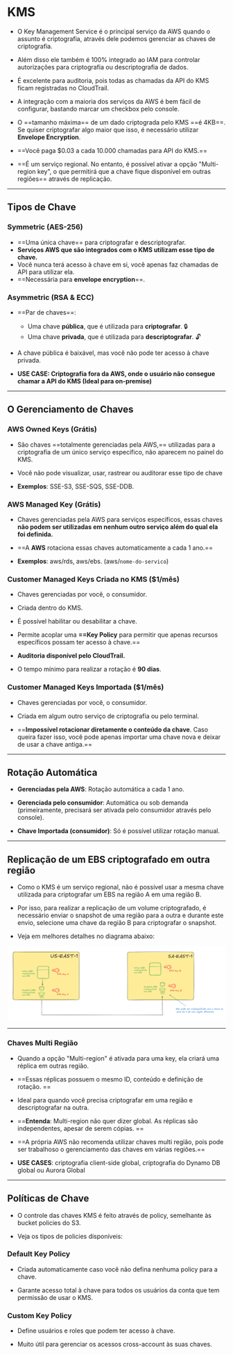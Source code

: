 # KMS
- O Key Management Service é o principal serviço da AWS quando o assunto é criptografia, através dele podemos gerenciar as chaves de criptografia. 

- Além disso ele também é 100% integrado ao IAM para controlar autorizações para criptografia ou descriptografia de dados.

- É excelente para auditoria, pois todas as chamadas da API do KMS ficam registradas no CloudTrail.

- A integração com a maioria dos serviços da AWS é bem fácil de configurar, bastando marcar um checkbox pelo console.

- O ==tamanho máxima== de um dado criptograda pelo KMS ==é 4KB==. Se quiser criptografar algo maior que isso, é necessário utilizar **Envelope Encryption**.

- ==Você paga $0.03 a cada 10.000 chamadas para API do KMS.==

- ==É um serviço regional. No entanto, é possível ativar a opção "Multi-region key", o que permitirá que a chave fique disponível em outras regiões== através de replicação.
___
## **Tipos de Chave**
### Symmetric (AES-256)
- ==Uma única chave== para criptografar e descriptografar.
- **Serviços AWS que são integrados com o KMS utilizam esse tipo de chave.**
- Você nunca terá acesso à chave em si, você apenas faz chamadas de API para utilizar ela.
- ==Necessária para **envelope encryption**==.

### Asymmetric (RSA & ECC)
- ==Par de chaves==:
	- Uma chave **pública**, que é utilizada para **criptografar**. 🔒
	- Uma chave **privada**, que é utilizada para **descriptografar**. 🔓
	
- A chave pública é baixável, mas você não pode ter acesso à chave privada.
- **USE CASE: Criptografia fora da AWS, onde o usuário não consegue chamar a API do KMS (Ideal para on-premise)**
 
___
## **O Gerenciamento de Chaves**
### AWS Owned Keys (Grátis)
- São chaves ==totalmente gerenciadas pela AWS,==  utilizadas para a criptografia de um único serviço específico, não aparecem no painel do KMS. 

- Você não pode visualizar, usar, rastrear ou auditorar esse tipo de chave

- **Exemplos**: SSE-S3, SSE-SQS, SSE-DDB.

### AWS Managed Key (Grátis)
- Chaves gerenciadas pela AWS para serviços específicos, essas chaves **não podem ser utilizadas em nenhum outro serviço além do qual ela foi definida.**

- ==A **AWS** rotaciona essas chaves automaticamente a cada 1 ano.==

- **Exemplos**: aws/rds, aws/ebs. (aws/`nome-do-servico`)

### Customer Managed Keys Criada no KMS ($1/mês)
- Chaves gerenciadas por você, o consumidor.

- Criada dentro do KMS.

- É possível habilitar ou desabilitar a chave.

- Permite acoplar uma **==Key Policy** para permitir que apenas recursos específicos possam ter acesso à chave.==

- **Auditoria disponível pelo CloudTrail.**

- O tempo mínimo para realizar a rotação é **90 dias**.

### Customer Managed Keys **Importada** ($1/mês)
- Chaves gerenciadas por você, o consumidor.

- Criada em algum outro serviço de criptografia ou pelo terminal.

- ==**Impossível rotacionar diretamente o conteúdo da chave**. Caso queira fazer isso, você pode apenas importar uma chave nova e deixar de usar a chave antiga.==
___ 
## **Rotação Automática**
- **Gerenciadas pela AWS**: Rotação automática a cada 1 ano.

- **Gerenciada pelo consumidor**: Automática ou sob demanda (primeiramente, precisará ser ativada pelo consumidor através pelo console).

- **Chave Importada (consumidor)**: Só é possível utilizar rotação manual.

___
## **Replicação de um EBS criptografado em outra região**
- Como o KMS é um serviço regional, não é possível usar a mesma chave utilizada para criptografar um EBS na região A em uma região B.

- Por isso, para realizar a replicação de um volume criptografado, é necessário enviar o snapshot de uma região para a outra e durante este envio, selecione uma chave da região B para criptografar o snapshot. 

- Veja em melhores detalhes no diagrama abaixo:

![Diagrama - Criptografia de EBS](./images/EBS-Criptografado.png)

___
### Chaves Multi Região
- Quando a opção "Multi-region" é ativada para uma key, ela criará uma réplica em outras região.

- ==Essas réplicas possuem o mesmo ID, conteúdo e definição de rotação.
==
- Ideal para quando você precisa criptografar em uma região e descriptografar na outra.

- ==**Entenda**: Multi-region não quer dizer global. As réplicas são independentes, apesar de serem cópias. ==

- ==A própria AWS não recomenda utilizar chaves multi região, pois pode ser trabalhoso o gerenciamento das chaves em várias regiões.==

- **USE CASES**: criptografia client-side global, criptografia do Dynamo DB global ou Aurora Global
___
## **Políticas de Chave**
- O controle das chaves KMS é feito através de policy, semelhante às bucket policies do S3.

- Veja os tipos de policies disponíveis:

### Default Key Policy
- Criada automaticamente caso você não defina nenhuma policy para a chave.

- Garante acesso total à chave para todos os usuários da conta que tem permissão de usar o KMS.

### Custom Key Policy
- Define usuários e roles que podem ter acesso à chave.

- Muito útil para gerenciar os acessos cross-account às suas chaves.